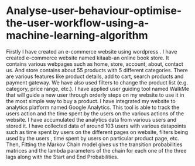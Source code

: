 # Analyse-user-behaviour-optimise-the-user-workflow-using-a-machine-learning-algorithm

Firstly I have created an e-commerce website using wordpress . I have created e-commerce website named kitaab-an online book store. It contains various webpages  such as home, store, account, about, contact us. And store contains about 55 products with 5 different categories. There are various features like product details, add to  cart, search products and payment gateway. We have also used filters to change the product list (e.g. category, price range, etc.). 
I have applied user guiding tool named WalkMe that will guide a new user through orderly steps on my website to use it in the most simple way to buy a product.
 I have integrated my website to analytics platform named Google Analytics. This tool is able to track the users action and the time spent by the users on the various actions of the website. I have accumulated the analytics data from various users and stored it.  I have collected data of around 103 users with various datapoints such as time spent by users on the different pages on website, filters being used by the users , time spent by users on particular product page, etc. 
Then, Fitting the Markov Chain model gives us the transition probabilities matrices and the lambda parameters of the chain for each one of the three lags along with the Start and End Probabilities.

